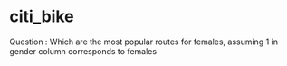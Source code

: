 # citi_bike
Question : Which are the most popular routes for females, assuming 1 in gender column corresponds to females
